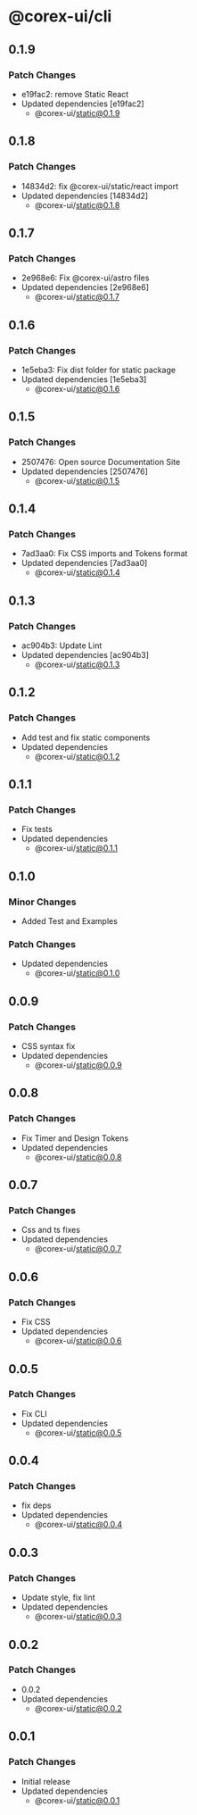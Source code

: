 # @corex-ui/cli

## 0.1.9

### Patch Changes

- e19fac2: remove Static React
- Updated dependencies [e19fac2]
  - @corex-ui/static@0.1.9

## 0.1.8

### Patch Changes

- 14834d2: fix @corex-ui/static/react import
- Updated dependencies [14834d2]
  - @corex-ui/static@0.1.8

## 0.1.7

### Patch Changes

- 2e968e6: Fix @corex-ui/astro files
- Updated dependencies [2e968e6]
  - @corex-ui/static@0.1.7

## 0.1.6

### Patch Changes

- 1e5eba3: Fix dist folder for static package
- Updated dependencies [1e5eba3]
  - @corex-ui/static@0.1.6

## 0.1.5

### Patch Changes

- 2507476: Open source Documentation Site
- Updated dependencies [2507476]
  - @corex-ui/static@0.1.5

## 0.1.4

### Patch Changes

- 7ad3aa0: Fix CSS imports and Tokens format
- Updated dependencies [7ad3aa0]
  - @corex-ui/static@0.1.4

## 0.1.3

### Patch Changes

- ac904b3: Update Lint
- Updated dependencies [ac904b3]
  - @corex-ui/static@0.1.3

## 0.1.2

### Patch Changes

- Add test and fix static components
- Updated dependencies
  - @corex-ui/static@0.1.2

## 0.1.1

### Patch Changes

- Fix tests
- Updated dependencies
  - @corex-ui/static@0.1.1

## 0.1.0

### Minor Changes

- Added Test and Examples

### Patch Changes

- Updated dependencies
  - @corex-ui/static@0.1.0

## 0.0.9

### Patch Changes

- CSS syntax fix
- Updated dependencies
  - @corex-ui/static@0.0.9

## 0.0.8

### Patch Changes

- Fix Timer and Design Tokens
- Updated dependencies
  - @corex-ui/static@0.0.8

## 0.0.7

### Patch Changes

- Css and ts fixes
- Updated dependencies
  - @corex-ui/static@0.0.7

## 0.0.6

### Patch Changes

- Fix CSS
- Updated dependencies
  - @corex-ui/static@0.0.6

## 0.0.5

### Patch Changes

- Fix CLI
- Updated dependencies
  - @corex-ui/static@0.0.5

## 0.0.4

### Patch Changes

- fix deps
- Updated dependencies
  - @corex-ui/static@0.0.4

## 0.0.3

### Patch Changes

- Update style, fix lint
- Updated dependencies
  - @corex-ui/static@0.0.3

## 0.0.2

### Patch Changes

- 0.0.2
- Updated dependencies
  - @corex-ui/static@0.0.2

## 0.0.1

### Patch Changes

- Initial release
- Updated dependencies
  - @corex-ui/static@0.0.1

